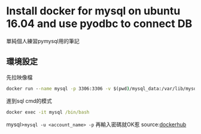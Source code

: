 ﻿# Install docker for mysql on ubuntu 16.04 and use pyodbc to connect DB

單純個人練習pymysql用的筆記

## 環境設定 

先拉映像檔
```cmd
docker run --name mysql -p 3306:3306 -v $(pwd)/mysql_data:/var/lib/mysql -e MYSQL_ROOT_PASSWORD=<password> -e MYSQL_DATABASE=<db_name> -d mysql
```

進到sql cmd的模式
```cmd
docker exec -it mysql /bin/bash
```
mysql>```mysql -u <account_name> -p```
再輸入密碼就OK惹
source:[dockerhub](https://hub.docker.com/_/mysql/)